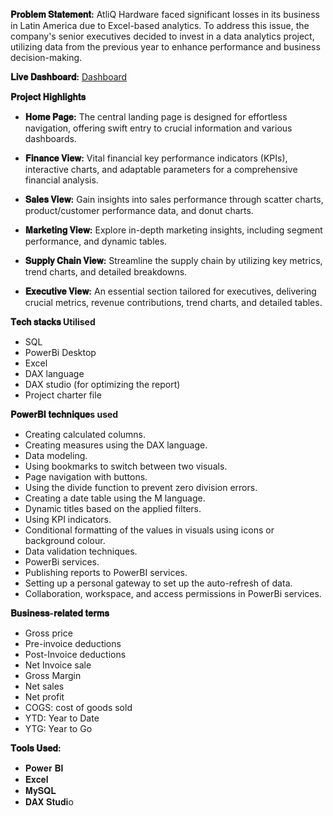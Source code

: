 **𝐏𝐫𝐨𝐛𝐥𝐞𝐦 𝐒𝐭𝐚𝐭𝐞𝐦𝐞𝐧𝐭:** AtliQ Hardware faced significant losses in its business in Latin America due to Excel-based analytics. To address this issue, the company's senior executives decided to invest in a data analytics project, utilizing data from the previous year to enhance performance and business decision-making.

**𝐋𝐢𝐯𝐞 𝐃𝐚𝐬𝐡𝐛𝐨𝐚𝐫𝐝:** [Dashboard](https://app.powerbi.com/links/qkZvhOJTmk?ctid=c6e549b3-5f45-4032-aae9-d4244dc5b2c4&pbi_source=linkShare&bookmarkGuid=40790795-23d4-4461-b009-4fd121f4321a)  


**𝐏𝐫𝐨𝐣𝐞𝐜𝐭 𝐇𝐢𝐠𝐡𝐥𝐢𝐠𝐡𝐭𝐬**

- **𝐇𝐨𝐦𝐞 𝐏𝐚𝐠𝐞:** The central landing page is designed for effortless navigation, offering swift entry to crucial information and various dashboards.

- **𝐅𝐢𝐧𝐚𝐧𝐜𝐞 𝐕𝐢𝐞𝐰:** Vital financial key performance indicators (KPIs), interactive charts, and adaptable parameters for a comprehensive financial analysis.

- **𝐒𝐚𝐥𝐞𝐬 𝐕𝐢𝐞𝐰:** Gain insights into sales performance through scatter charts, product/customer performance data, and donut charts.

- **𝐌𝐚𝐫𝐤𝐞𝐭𝐢𝐧𝐠 𝐕𝐢𝐞𝐰:** Explore in-depth marketing insights, including segment performance, and dynamic tables.

- **𝐒𝐮𝐩𝐩𝐥𝐲 𝐂𝐡𝐚𝐢𝐧 𝐕𝐢𝐞𝐰:** Streamline the supply chain by utilizing key metrics, trend charts, and detailed breakdowns.

- **𝐄𝐱𝐞𝐜𝐮𝐭𝐢𝐯𝐞 𝐕𝐢𝐞𝐰:** An essential section tailored for executives, delivering crucial metrics, revenue contributions, trend charts, and detailed tables.

**𝐓𝐞𝐜𝐡 𝐬𝐭𝐚𝐜𝐤𝐬 Utilised**

- SQL
- PowerBi Desktop
- Excel
- DAX language
- DAX studio (for optimizing the report)
- Project charter file

**𝐏𝐨𝐰𝐞𝐫𝐁𝐈 𝐭𝐞𝐜𝐡𝐧𝐢𝐪𝐮𝐞s used**

- Creating calculated columns.
- Creating measures using the DAX language.
- Data modeling.
- Using bookmarks to switch between two visuals.
- Page navigation with buttons.
- Using the divide function to prevent zero division errors.
- Creating a date table using the M language.
- Dynamic titles based on the applied filters.
- Using KPI indicators.
- Conditional formatting of the values in visuals using icons or background colour.
- Data validation techniques.
- PowerBi services.
- Publishing reports to PowerBI services.
- Setting up a personal gateway to set up the auto-refresh of data.
- Collaboration, workspace, and access permissions in PowerBi services.

**𝐁𝐮𝐬𝐢𝐧𝐞𝐬𝐬-𝐫𝐞𝐥𝐚𝐭𝐞𝐝 𝐭𝐞𝐫𝐦𝐬**

- Gross price
- Pre-invoice deductions
- Post-Invoice deductions
- Net Invoice sale
- Gross Margin
- Net sales
- Net profit
- COGS: cost of goods sold
- YTD: Year to Date
- YTG: Year to Go

**𝐓𝐨𝐨𝐥𝐬 𝐔𝐬𝐞𝐝:** 

- 𝐏𝐨𝐰𝐞𝐫 𝐁𝐈
- 𝐄𝐱𝐜𝐞𝐥
- 𝐌𝐲𝐒𝐐𝐋
- 𝐃𝐀𝐗 𝐒𝐭𝐮𝐝𝐢o
